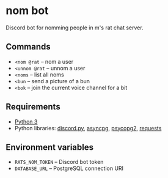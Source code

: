# nom bot

Discord bot for nomming people in m's rat chat server.

## Commands

* `<nom @rat` – nom a user
* `<unnom @rat` – unnom a user
* `<noms` – list all noms
* `<bun` – send a picture of a bun
* `<bok` – join the current voice channel for a bit

## Requirements

* [Python 3](https://www.python.org/downloads/)
* Python libraries: [discord.py](https://discordpy.readthedocs.io/en/latest/intro.html), [asyncpg](https://magicstack.github.io/asyncpg/), [psycopg2](https://pypi.org/project/psycopg2/), [requests](https://pypi.org/project/requests/)

## Environment variables

* `RATS_NOM_TOKEN` – Discord bot token
* `DATABASE_URL` – PostgreSQL connection URI